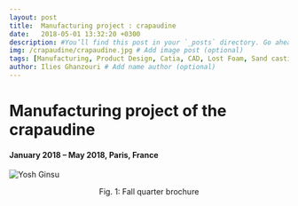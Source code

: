 ```yaml
---
layout: post
title:  Manufacturing project : crapaudine
date:   2018-05-01 13:32:20 +0300
description: #You’ll find this post in your `_posts` directory. Go ahead and edit it and re-build the site to see your changes. # Add post description (optional)
img: /crapaudine/crapaudine.jpg # Add image post (optional)
tags: [Manufacturing, Product Design, Catia, CAD, Lost Foam, Sand casting, CNC, Milling, Lathe, CMM]
author: Ilies Ghanzouri # Add name author (optional)
---
```


# Manufacturing project of the crapaudine
#### January 2018 – May 2018, Paris, France

![Yosh Ginsu]({{site.baseurl}}/assets/img/crapaudine/crapaudine.jpg)
<center> Fig. 1: Fall quarter brochure </center>
